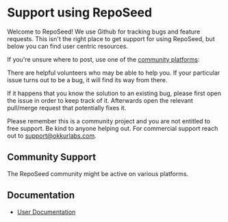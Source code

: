 # Support using RepoSeed

Welcome to RepoSeed! We use Github for tracking bugs and feature requests.
This isn't the right place to get support for using RepoSeed, but below you can find user centric resources.

If you're unsure where to post, use one of the [community platforms](#community-support):

There are helpful volunteers who may be able to help you. If your particular issue turns out to be a bug, it will find its way from there.

If it happens that you know the solution to an existing bug, please first open the issue in order to keep track of it.
Afterwards open the relevant pull/merge request that potentially fixes it.

Please remember this is a community project and you are not entitled to free support. Be kind to anyone helping out.
For commercial support reach out to support@okkurlabs.com.

## Community Support

The RepoSeed community might be active on various platforms.



## Documentation

* [User Documentation](/docs)

